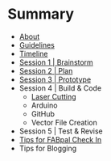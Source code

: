 # Summary

* [About](README.md)
* [Guidelines](guidelines.md)
* [Timeline](timeline.md)
* [Session 1 | Brainstorm](session1.md)
* [Session 2 | Plan](session2.md)
* [Session 3 | Prototype](session_3__prototype.md)
* Session 4 | Build & Code
   * [Laser Cutting](laser.md)
   * Arduino
   * GitHub
   * Vector File Creation
* Session 5 | Test & Revise
* [Tips for FABpal Check In](checkIn.md)
* Tips for Blogging

